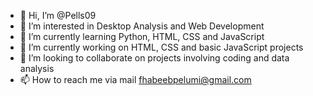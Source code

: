 - 👋 Hi, I’m @Pells09
- 👀 I’m interested in Desktop Analysis and Web Development
- 🌱 I’m currently learning Python, HTML, CSS and JavaScript
- 🔭 I’m currently working on HTML, CSS and basic JavaScript projects
- 💞️ I’m looking to collaborate on projects involving coding and data analysis 
- 📫 How to reach me via mail fhabeebpelumi@gmail.com

<!---
Pells09/Pells09 is a ✨ special ✨ repository because its `README.md` (this file) appears on your GitHub profile.
You can click the Preview link to take a look at your changes.
--->
